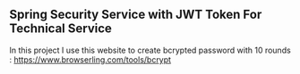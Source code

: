 ## Spring Security Service with JWT Token For Technical Service

In this project I use this website to create bcrypted password with 10 rounds : https://www.browserling.com/tools/bcrypt
